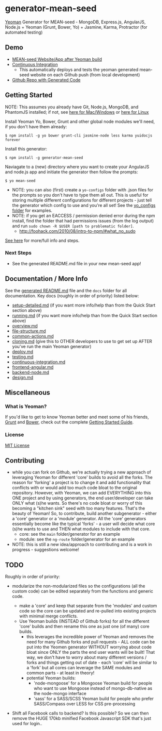 # generator-mean-seed

[Yeoman](http://yeoman.io) Generator for MEAN-seed - MongoDB, Express.js, AngularJS, Node.js + Yeoman (Grunt, Bower, Yo) + Jasmine, Karma, Protractor (for automated testing)


## Demo
- [MEAN-seed Website/App after Yeoman build](http://198.199.118.44:3000/)
- [Continuous Integration](http://198.199.118.44:3010/)
	- This automatically deploys and tests the yeoman generated mean-seed website on each Github push (from local development)
- [Github Repo with Generated Code](https://github.com/jackrabbitsgroup/mean-seed-gen)
	
	
	
## Getting Started

NOTE: This assumes you already have Git, Node.js, MongoDB, and PhantomJS installed; if not, see [here for Mac/Windows](https://github.com/jackrabbitsgroup/generator-mean-seed/blob/master/main/templates/docs/setup-server-windows-mac.md) or [here for Linux](https://github.com/jackrabbitsgroup/generator-mean-seed/blob/master/main/templates/docs/setup-server-linux.md)

Install Yeoman Yo, Bower, Grunt and other global node modules we'll need, if you don't have them already:
```
$ npm install -g yo bower grunt-cli jasmine-node less karma yuidocjs forever
```

Install this generator:
```
$ npm install -g generator-mean-seed
```

Naviagate to a (new) directory where you want to create your AngularJS and node.js app and initiate the generator then follow the prompts:
```
$ yo mean-seed
```

- NOTE: you can also (first) create a `yo-configs` folder with .json files for the prompts so you don't have to type them all out. This is useful for storing multiple different configurations for different projects - just tell the generator which config to use and you're all set! See the [yo_configs folder](https://github.com/jackrabbitsgroup/generator-mean-seed/tree/master/yo-configs) for examples.
- NOTE: if you get an EACCESS / permission denied error during the npm install, find the folder that had permissions issues (from the log output) and run `sudo chown -R $USER [path to problematic folder]`.
	- http://foohack.com/2010/08/intro-to-npm/#what_no_sudo

[See here](https://github.com/jackrabbitsgroup/generator-mean-seed/blob/master/main/templates/_README.md) for more/full info and steps.

### Next Steps
- See the generated README.md file in your new mean-seed app!



## Documentation / More Info
See the [generated README.md](https://github.com/jackrabbitsgroup/generator-mean-seed/blob/master/main/templates/_README.md) file and the `docs` folder for all documentation. Key docs (roughly in order of priority) listed below:

- [setup-detailed.md](https://github.com/jackrabbitsgroup/generator-mean-seed/blob/master/main/templates/docs/setup-detailed.md) (if you want more info/help than from the Quick Start section above)
- [running.md](https://github.com/jackrabbitsgroup/generator-mean-seed/blob/master/main/templates/docs/running.md) (if you want more info/help than from the Quick Start section above)
- [overview.md](https://github.com/jackrabbitsgroup/generator-mean-seed/blob/master/main/templates/docs/overview.md)
- [file-structure.md](https://github.com/jackrabbitsgroup/generator-mean-seed/blob/master/main/templates/docs/file-structure.md)
- [common-actions.md](https://github.com/jackrabbitsgroup/generator-mean-seed/blob/master/main/templates/docs/common-actions.md)
- [cloning.md](https://github.com/jackrabbitsgroup/generator-mean-seed/blob/master/main/templates/docs/cloning.md) (give this to OTHER developers to use to get set up AFTER you've run the main Yeoman generator)
- [deploy.md](https://github.com/jackrabbitsgroup/generator-mean-seed/blob/master/main/templates/docs/deploy.md)
- [testing.md](https://github.com/jackrabbitsgroup/generator-mean-seed/blob/master/main/templates/docs/testing.md)
- [continuous-integration.md](https://github.com/jackrabbitsgroup/generator-mean-seed/blob/master/main/templates/docs/continuous-integration.md)
- [frontend-angular.md](https://github.com/jackrabbitsgroup/generator-mean-seed/blob/master/main/templates/docs/frontend-angular.md)
- [backend-node.md](https://github.com/jackrabbitsgroup/generator-mean-seed/blob/master/main/templates/docs/backend-node.md)
- [design.md](https://github.com/jackrabbitsgroup/generator-mean-seed/blob/master/main/templates/docs/design.md)


## Miscellaneous

### What is Yeoman?

If you'd like to get to know Yeoman better and meet some of his friends, [Grunt](http://gruntjs.com) and [Bower](http://bower.io), check out the complete [Getting Started Guide](https://github.com/yeoman/yeoman/wiki/Getting-Started).


### License

[MIT License](http://en.wikipedia.org/wiki/MIT_License)



## Contributing
- while you can fork on Github, we're actually trying a new approach of leveraging Yeoman for different 'core' builds to avoid all the forks. The reason for 'forking' a project is to change it and add functionality that conflicts with or would add too much code bloat to the original repository. However, with Yeoman, we can add EVERYTHING into this ONE project and by using generators, the end user/developer can take ONLY what (s)he wants. So there's no code bloat or worry of this becoming a "kitchen sink" seed with too many features. That's the beauty of Yeoman! So, to contribute, build another subgenerator - either a 'core' generator or a 'module' generator. All the 'core' generators essentially become like the typical 'forks' - a user will decide what core (s)he wants to use and THEN what modules to include with that core.
	- core: see the `main` folder/generator for an example
	- module: see the `ng-route` folder/generator for an example
- NOTE: this is still a new idea/approach to contributing and is a work in progress - suggestions welcome!



## TODO
Roughly in order of priority:
- modularize the non-modularized files so the configurations (all the custom code) can be edited separately from the functions and generic code.
	- make a 'core' and keep that separate from the 'modules' and custom code so the core can be updated and re-pulled into existing projects with minimal merge conflicts.
	- Use Yeoman builds (INSTEAD of Github forks) for all the different 'core' builds and then rename this one as just one (of many) core builds.
		- this leverages the incredible power of Yeoman and removes the need for many Github forks and pull requests - ALL code can be put into the Yeomen generator WITHOUT worrying about code bloat since ONLY the parts the end user wants will be built! That way, we don't have to worry about many different versions / forks and things getting out of date - each 'core' will be similar to a 'fork' but all cores can leverage the SAME modules and common parts - at least in theory!
		- potential Yeoman builds:
			- 'node-mongoose' for a Mongoose Yeoman build for people who want to use Mongoose instead of mongo-db-native as the node-mongo interface
			- 'sass' for a SASS/SCSS Yeoman build for people who prefer SASS/Compass over LESS for CSS pre-processing
		

- Shift all Facebook calls to backend? Is this possible? So we can then remove the HUGE 170kb minified Facebook Javascript SDK that's just used for login..
